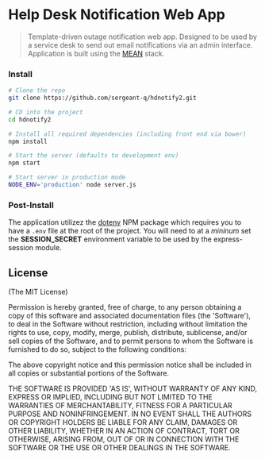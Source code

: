 # Help Desk Notification Web App

> Template-driven outage notification web app. Designed to be used by a service desk to send out email notifications via 
> an admin interface. Application is built using the [MEAN](https://en.wikipedia.org/wiki/MEAN_(software_bundle)) stack.

### Install

```bash
# Clone the repo
git clone https://github.com/sergeant-q/hdnotify2.git

# CD into the project
cd hdnotify2

# Install all required dependencies (including front end via bower)
npm install

# Start the server (defaults to development env)
npm start

# Start server in production mode
NODE_ENV='production' node server.js
```

### Post-Install

The application utilizez the [dotenv](https://www.npmjs.com/package/dotenv) NPM package which requires you to have a `.env` file at the root of the project.  You will need to at a _mininum_ set the **SESSION_SECRET** environment variable to be used by the express-session module.  



## License
(The MIT License)

Permission is hereby granted, free of charge, to any person obtaining
a copy of this software and associated documentation files (the
'Software'), to deal in the Software without restriction, including
without limitation the rights to use, copy, modify, merge, publish,
distribute, sublicense, and/or sell copies of the Software, and to
permit persons to whom the Software is furnished to do so, subject to
the following conditions:

The above copyright notice and this permission notice shall be
included in all copies or substantial portions of the Software.

THE SOFTWARE IS PROVIDED 'AS IS', WITHOUT WARRANTY OF ANY KIND,
EXPRESS OR IMPLIED, INCLUDING BUT NOT LIMITED TO THE WARRANTIES OF
MERCHANTABILITY, FITNESS FOR A PARTICULAR PURPOSE AND NONINFRINGEMENT.
IN NO EVENT SHALL THE AUTHORS OR COPYRIGHT HOLDERS BE LIABLE FOR ANY
CLAIM, DAMAGES OR OTHER LIABILITY, WHETHER IN AN ACTION OF CONTRACT,
TORT OR OTHERWISE, ARISING FROM, OUT OF OR IN CONNECTION WITH THE
SOFTWARE OR THE USE OR OTHER DEALINGS IN THE SOFTWARE.

